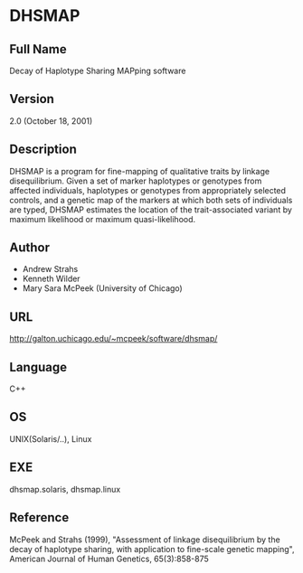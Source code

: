 # DHSMAP

## Full Name
Decay of Haplotype Sharing MAPping software

## Version
2.0 (October 18, 2001)

## Description
DHSMAP is a program for fine-mapping of qualitative traits by linkage disequilibrium. Given a set of marker haplotypes or genotypes from affected individuals, haplotypes or genotypes from appropriately selected controls, and a genetic map of the markers at which both sets of individuals are typed, DHSMAP estimates the location of the trait-associated variant by maximum likelihood or maximum quasi-likelihood.

## Author
* Andrew Strahs
* Kenneth Wilder
* Mary Sara McPeek (University of Chicago)

## URL
http://galton.uchicago.edu/~mcpeek/software/dhsmap/

## Language
C++

## OS
UNIX(Solaris/..), Linux

## EXE
dhsmap.solaris, dhsmap.linux

## Reference
McPeek and Strahs (1999), "Assessment of linkage disequilibrium by the decay of haplotype sharing, with application to fine-scale genetic mapping", American Journal of Human Genetics, 65(3):858-875